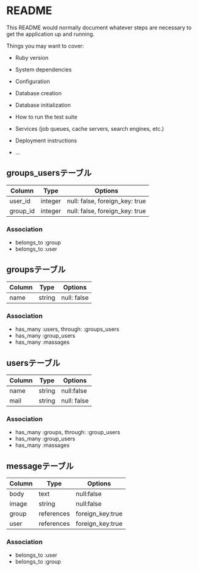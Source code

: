 # README

This README would normally document whatever steps are necessary to get the
application up and running.

Things you may want to cover:

* Ruby version

* System dependencies

* Configuration

* Database creation

* Database initialization

* How to run the test suite

* Services (job queues, cache servers, search engines, etc.)

* Deployment instructions

* ...

## groups_usersテーブル

|Column|Type|Options|
|------|----|-------|
|user_id|integer|null: false, foreign_key: true|
|group_id|integer|null: false, foreign_key: true|

### Association
- belongs_to :group
- belongs_to :user

## groupsテーブル

|Column|Type|Options|
|------|----|-------|
|name|string|null: false|

### Association
- has_many :users, through: :groups_users
- has_many :group_users
- has_many :massages

## usersテーブル
|Column|Type|Options|
|------|----|-------|
|name|string|null:false|
|mail|string|null: false|

### Association
- has_many :groups, through: :group_users
- has_many :group_users
- has_many :massages

## messageテーブル
|Column|Type|Options|
|------|----|-------|
|body|text|null:false|
|image|string|null:false|
|group|references|foreign_key:true|
|user|references|foreign_key:true|

### Association
- belongs_to :user
- belongs_to :group